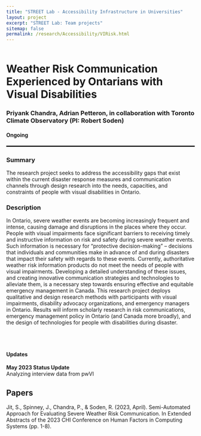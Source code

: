 ```yaml
---
title: "STREET Lab - Accessibility Infrastructure in Universities"
layout: project
excerpt: "STREET Lab: Team projects"
sitemap: false
permalink: /research/Accessibility/VIRisk.html
---
```

<div class="row" style="display: flex;">


<!--<div class="col-sm-5 clearfix" >
  <img src="{{ site.url }}{{ site.baseurl }}/images/pubpic/{{ project.photo }}" class="img-reponsive" width="100%" style="float: left" />
</div>-->

<div class="container-fluid">
  <h1>Weather Risk Communication Experienced by Ontarians with Visual Disabilities</h1>
  <h3>Priyank Chandra, Adrian Petteron, in collaboration with Toronto Climate Observatory (PI: Robert Soden)</h3>
  <h4>Ongoing</h4>
</div>

</div>

<hr style="margin-top: 0.1rem;
  margin-bottom: 0.1rem;
  border: 0;
  border-top: 2px solid rgba(0, 0, 0, 0.2);"/>

<div class="row" style="display: flex;">

<div class=" col-sm-12">
  <h3>Summary</h3>
The research project seeks to address the accessibility gaps that exist within the current disaster response measures and communication channels through design research into the needs, capacities, and constraints of people with visual disabilities in Ontario. 

  <h3>Description</h3>
In Ontario, severe weather events are becoming increasingly frequent and intense, causing damage and disruptions in the places where they occur. People with visual impairments face significant barriers to receiving timely and instructive information on risk and safety during severe weather events. Such information is necessary for “protective decision-making” – decisions that individuals and communities make in advance of and during disasters that impact their safety with regards to these events. Currently, authoritative weather risk information products do not meet the needs of people with visual impairments. 	Developing a detailed understanding of these issues, and creating innovative communication strategies and technologies to alleviate them, is a necessary step towards ensuring effective and equitable emergency management in Canada. This research project deploys qualitative and design research methods with participants with visual impairments, disability advocacy organizations, and emergency managers in Ontario. Results will inform scholarly research in risk communications, emergency management policy in Ontario (and Canada more broadly), and the design of technologies for people with disabilities during disaster.


<br><br>
  
<h4>Updates</h4>
<b>May 2023 Status Update</b><br>Analyzing interview data from pwVI
  
<h2>Papers</h2>
Jit, S., Spinney, J., Chandra, P., & Soden, R. (2023, April). Semi-Automated Approach for Evaluating Severe Weather Risk Communication. In Extended Abstracts of the 2023 CHI Conference on Human Factors in Computing Systems (pp. 1-8).
<br />

